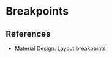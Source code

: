 # Breakpoints

## References

* [Material Design. Layout breakpoints](https://material.io/design/layout/responsive-layout-grid.html#breakpoints)
